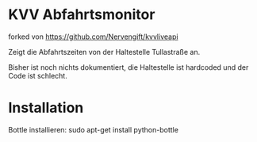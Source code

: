 KVV Abfahrtsmonitor
=========

forked von https://github.com/Nervengift/kvvliveapi

Zeigt die Abfahrtszeiten von der Haltestelle Tullastraße an.

Bisher ist noch nichts dokumentiert, die Haltestelle ist hardcoded und der Code ist schlecht.


Installation
============
Bottle installieren:
    sudo apt-get install python-bottle